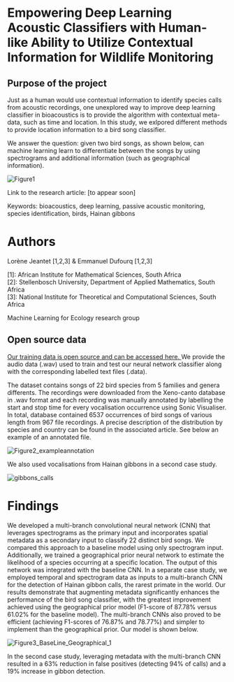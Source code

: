 # Empowering Deep Learning Acoustic Classifiers with Human-like Ability to Utilize Contextual Information for Wildlife Monitoring

## Purpose of the project

Just as a human would use contextual information to identify species calls from acoustic recordings, one unexplored way to improve deep learning classifier in bioacoustics is to provide the algorithm with contextual meta-data, such as time and location. In this study, we exlpored different methods to provide location information to a bird song classifier.

We answer the question: given two bird songs, as shown below, can machine learning learn to differentiate between the songs by using spectrograms and additional information (such as geographical information).

![Figure1](https://github.com/AIMS-Research/research_za/assets/15357701/ff83d68d-9c7b-462d-9960-67057217873b)

Link to the research article: [to appear soon]

Keywords: bioacoustics, deep learning, passive acoustic monitoring, species identification, birds, Hainan gibbons

# Authors 
Lorène Jeantet [1,2,3] & Emmanuel Dufourq [1,2,3]

[1]: African Institute for Mathematical Sciences, South Africa  
[2]: Stellenbosch University, Department of Applied Mathematics, South Africa  
[3]: National Institute for Theoretical and Computational Sciences, South Africa  

Machine Learning for Ecology research group


## Open source data

<a href="https://doi.org/10.5281/zenodo.7828148 ">Our training data is open source and can be accessed here. </a> We provide the audio data (.wav) used to train and test our neural network classifier along with the corresponding labelled text files (.data). 

The dataset contains songs of 22 bird species from 5 families and genera differents. The recordings were downloaded from the Xeno-canto database in .wav format and each recording was manually annotated by labelling the start and stop time for every vocalisation occurrence using Sonic Visualiser. In total, database contained 6537 occurrences of bird songs of various length from 967 file recordings. A precise description of the distribution by species and country can be found in the associated article. See below an example of an annotated file.

![Figure2_exampleannotation](https://github.com/AIMS-Research/research_za/assets/15357701/66a11441-e225-428b-a4b2-ea1ab1d2ebab)

We also used vocalisations from Hainan gibbons in a second case study.

![gibbons_calls](https://github.com/AIMS-Research/research_za/assets/15357701/2fa9e027-ea1e-4d15-ad10-8db341064f9c)



# Findings

We developed a multi-branch convolutional neural network (CNN) that leverages spectrograms as the primary input and incorporates spatial metadata as a secondary input to classify 22 distinct bird songs. We compared this approach to a baseline model using only spectrogram input. Additionally, we trained a geographical prior neural network to estimate the likelihood of a species occurring at a specific location. The output of this network was integrated with the baseline CNN. In a separate case study, we employed temporal and spectrogram data as inputs to a multi-branch CNN for the detection of Hainan gibbon calls, the rarest primate in the world. Our results demonstrate that augmenting metadata significantly enhances the performance of the bird song classifier, with the greatest improvement achieved using the geographical prior model (F1-score of 87.78% versus 61.02% for the baseline model). The multi-branch CNNs also proved to be efficient (achieving F1-scores of 76.87% and 78.77%) and simpler to implement than the geographical prior. Our model is shown below.

![Figure3_BaseLine_Geographical_1](https://github.com/AIMS-Research/research_za/assets/15357701/7cfcf1fe-6c10-42f4-89f7-dcd9abe89f69)


In the second case study, leveraging metadata with the multi-branch CNN resulted in a 63% reduction in false positives (detecting 94% of calls) and a 19% increase in gibbon detection. 


